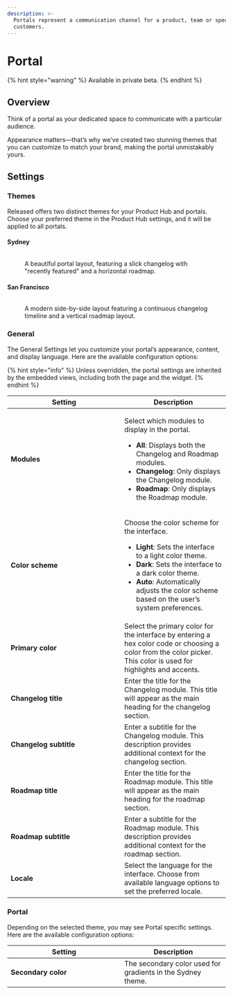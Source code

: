 ```yaml
---
description: >-
  Portals represent a communication channel for a product, team or specific
  customers.
---
```


# Portal

{% hint style="warning" %}
Available in private beta.
{% endhint %}

## Overview <a href="#overview" id="overview"></a>

Think of a portal as your dedicated space to communicate with a particular audience.

Appearance matters—that’s why we’ve created two stunning themes that you can customize to match your brand, making the portal unmistakably yours.

## Settings

### Themes

Released offers two distinct themes for your Product Hub and portals. Choose your preferred theme in the Product Hub settings, and it will be applied to all portals.&#x20;

#### Sydney

<figure><img src="../../../.gitbook/assets/Theme - Sydney.png" alt=""><figcaption><p>A beautiful portal layout, featuring a slick changelog with "recently featured" and a horizontal roadmap. </p></figcaption></figure>

#### San Francisco

<figure><img src="../../../.gitbook/assets/Theme - San Francisco.png" alt=""><figcaption><p>A modern side-by-side layout featuring a continuous changelog timeline and a vertical roadmap layout. </p></figcaption></figure>

### General

The General Settings let you customize your portal’s appearance, content, and display language. Here are the available configuration options:

{% hint style="info" %}
Unless overridden, the portal settings are inherited by the embedded views, including both the page and the widget.
{% endhint %}

<table><thead><tr><th width="246">Setting</th><th>Description</th></tr></thead><tbody><tr><td><h4>Modules</h4></td><td><p></p><p>Select which modules to display in the portal. </p><ul><li><strong>All</strong>: Displays both the Changelog and Roadmap modules.</li><li><strong>Changelog</strong>: Only displays the Changelog module.</li><li><strong>Roadmap</strong>: Only displays the Roadmap module.</li></ul></td></tr><tr><td><h4>Color scheme</h4></td><td><p></p><p>Choose the color scheme for the interface.</p><ul><li><strong>Light</strong>: Sets the interface to a light color theme.</li><li><strong>Dark</strong>: Sets the interface to a dark color theme.</li><li><strong>Auto</strong>: Automatically adjusts the color scheme based on the user’s system preferences.</li></ul></td></tr><tr><td><strong>Primary color</strong></td><td>Select the primary color for the interface by entering a hex color code or choosing a color from the color picker. This color is used for highlights and accents.</td></tr><tr><td><strong>Changelog title</strong></td><td>Enter the title for the Changelog module. This title will appear as the main heading for the changelog section.</td></tr><tr><td><strong>Changelog subtitle</strong></td><td>Enter a subtitle for the Changelog module. This description provides additional context for the changelog section.</td></tr><tr><td><strong>Roadmap title</strong></td><td>Enter the title for the Roadmap module. This title will appear as the main heading for the roadmap section.</td></tr><tr><td><strong>Roadmap subtitle</strong></td><td>Enter a subtitle for the Roadmap module. This description provides additional context for the roadmap section.</td></tr><tr><td><strong>Locale</strong></td><td>Select the language for the interface. Choose from available language options to set the preferred locale.</td></tr></tbody></table>

### **Portal**

Depending on the selected theme, you may see Portal specific settings. Here are the available configuration options:

<table><thead><tr><th width="246">Setting</th><th>Description</th></tr></thead><tbody><tr><td><strong>Secondary color</strong></td><td>The secondary color used for gradients in the Sydney theme.</td></tr></tbody></table>

